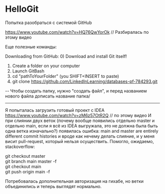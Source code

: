 # HelloGit
Попытка разобраться с системой GitHub

https://www.youtube.com/watch?v=HQ76QwYorOk  // Разбиралась по этому видео

Еще полезные команды:

Downloading from GitHub:
0) Download and install Git itself!
1) Create a folder on your computer
2) Launch GitBash
3) cd "pathToYourFolder" (you SHIFT+INSERT to paste)
4) git clone https://github.com/LinkedInLearning/databases-pf-784293.git

-- Чтобы создать папку, нужно "создать файл", и перед названием нового файла дописать название папка/

*****************************************
Я попыталась загрузить готовый проект с IDEA
https://www.youtube.com/watch?v=zM6z57OtR2Q  // по этому видео
И при слиянии двух веток (почему вообще появились отдельно master и отдельно main, если я всё из IDEA выгружала, это не должна была быть одна ветка изначально?)
появилась ошибка: main and master are entirely different commit histories
и вроде как нечему делать слияние, и у меня висит pull-request, который нельзя осуществить.
Помогло, ожидаемо, stackoverflow:

git checkout master   
git branch main master -f    
git checkout main  
git push origin main -f 

Потребовалась дополнительная авторизация на гихабе, но ветки объединились и теперь выглядят нормально.
